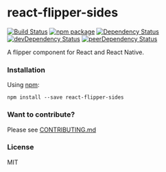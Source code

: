 # react-flipper-sides

[![Build Status](https://travis-ci.org/opensource-cards/react-flipper-sides.svg?branch=master)](https://travis-ci.org/opensource-cards/react-flipper-sides)
[![npm package](https://badge.fury.io/js/react-flipper-sides.svg)](https://www.npmjs.org/package/react-flipper-sides)
[![Dependency Status](https://david-dm.org/opensource-cards/react-flipper-sides.svg)](https://david-dm.org/opensource-cards/react-flipper-sides)
[![devDependency Status](https://david-dm.org/opensource-cards/react-flipper-sides/dev-status.svg)](https://david-dm.org/opensource-cards/react-flipper-sides#info=devDependencies)
[![peerDependency Status](https://david-dm.org/opensource-cards/react-flipper-sides/peer-status.svg)](https://david-dm.org/opensource-cards/react-flipper-sides#info=peerDependencies)

A flipper component for React and React Native.

### Installation

Using [npm](https://www.npmjs.com/):

```
npm install --save react-flipper-sides
```

### Want to contribute?

Please see [CONTRIBUTING.md](CONTRIBUTING.md)

### License

MIT
